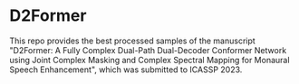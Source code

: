 # D2Former
This repo provides the best processed samples of the manuscript "D2Former: A Fully Complex Dual-Path Dual-Decoder Conformer Network using Joint Complex Masking and Complex Spectral Mapping for Monaural Speech Enhancement", which was submitted to ICASSP 2023. 
